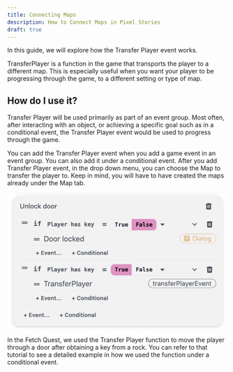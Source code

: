```yaml
---
title: Connecting Maps
description: How to Connect Maps in Pixel Stories
draft: true
---
```



In this guide, we will explore how the Transfer Player event works.

TransferPlayer is a function in the game that transports the player to a different map. This is especially useful when you want your player to be progressing through the game, to a different setting or type of map.

## How do I use it?

Transfer Player will be used primarily as part of an event group. Most often, after interacting with an object, or achieving a specific goal such as in a conditional event, the Transfer Player event would be used to progress through the game.

You can add the Transfer Player event when you add a game event in an event group. You can also add it under a conditional event. After you add Transfer Player event, in the drop down menu, you can choose the Map to transfer the player to. Keep in mind, you will have to have created the maps already under the Map tab. 

![img](../../../assets/images/unlock-door-event.png "The event group for unlocking door.")

In the Fetch Quest, we used the Transfer Player function to move the player through a door after obtaining a key from a rock. You can refer to that tutorial to see a detailed example in how we used the function under a conditional event.

